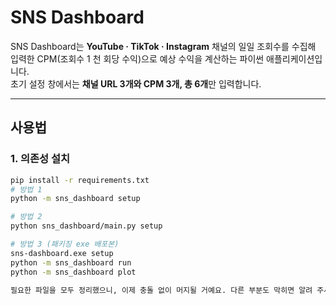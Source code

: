 # SNS Dashboard

SNS Dashboard는 **YouTube · TikTok · Instagram** 채널의 일일 조회수를 수집해  
입력한 CPM(조회수 1 천 회당 수익)으로 예상 수익을 계산하는 파이썬 애플리케이션입니다.  
초기 설정 창에서는 **채널 URL 3개와 CPM 3개, 총 6개**만 입력합니다.

---

## 사용법

### 1. 의존성 설치

```bash
pip install -r requirements.txt
# 방법 1
python -m sns_dashboard setup

# 방법 2
python sns_dashboard/main.py setup

# 방법 3 (패키징 exe 배포본)
sns-dashboard.exe setup
python -m sns_dashboard run
python -m sns_dashboard plot

필요한 파일을 모두 정리했으니, 이제 충돌 없이 머지될 거예요. 다른 부분도 막히면 알려 주세요!
